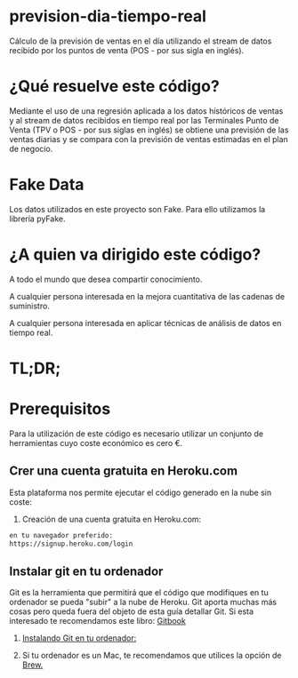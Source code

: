 # prevision-dia-tiempo-real
Cálculo de la previsión de ventas en el día utilizando el stream de datos recibido por los puntos de venta (POS - por sus sigla en inglés).

# ¿Qué resuelve este código?

Mediante el uso de una regresión aplicada a los datos históricos de ventas y al stream de datos recibidos en tiempo real por las Terminales Punto de Venta (TPV o POS - por sus siglas en inglés) se obtiene una previsión de las ventas diarias y se compara con la previsión de ventas estimadas en el plan de negocio.


# Fake Data

Los datos utilizados en este proyecto son Fake. Para ello utilizamos la librería pyFake.


# ¿A quien va dirigido este código?

A todo el mundo que desea compartir conocimiento.

A cualquier persona interesada en la mejora cuantitativa de las cadenas de suministro.

A cualquier persona interesada en aplicar técnicas de análisis de datos en tiempo real.

# TL;DR;

# Prerequisitos

Para la utilización de este código es necesario utilizar un conjunto de herramientas cuyo coste económico es cero €. 

## Crer una cuenta gratuita en Heroku.com

Esta plataforma nos permite ejecutar el código generado en la nube sin coste:

1. Creación de una cuenta gratuita en Heroku.com:

  ```bash
  en tu navegador preferido:
  https://signup.heroku.com/login
  ```
  
  
  
  
## Instalar git en tu ordenador

Git es la herramienta que permitirá que el código que modifiques en tu ordenador se pueda "subir" a la nube de Heroku. Git aporta muchas más cosas pero queda fuera del objeto de esta guía detallar Git. Si esta interesado te recomendamos este libro: [Gitbook](https://git-scm.com/book/es/v2)

1. [Instalando Git en tu ordenador:](https://git-scm.com/book/es/v1/Empezando-Instalando-Git)

2. Si tu ordenador es un Mac, te recomendamos que utilices la opción de [Brew.](https://brew.sh/index_es)
